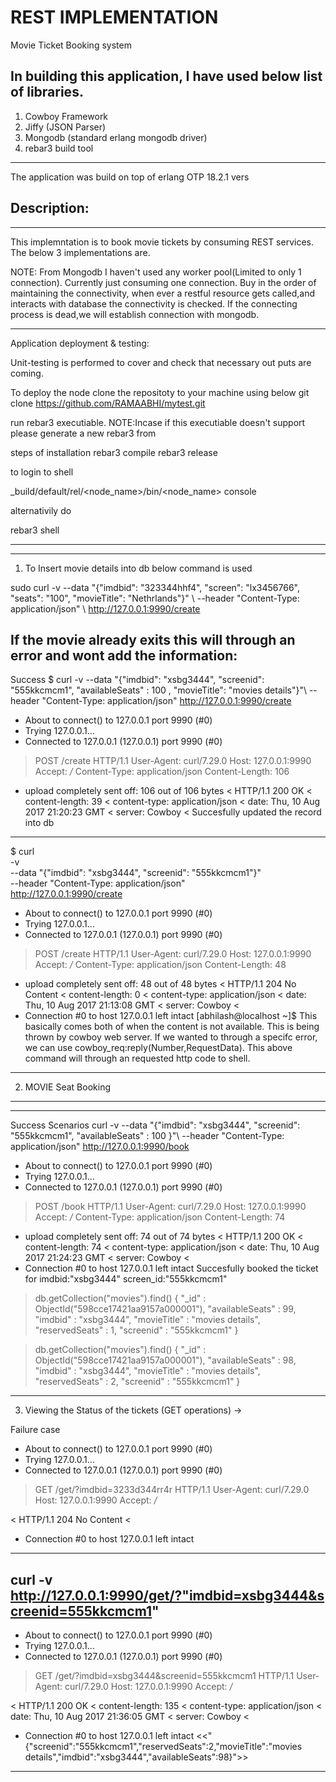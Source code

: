 REST IMPLEMENTATION
=====
Movie Ticket Booking system

In building this application, I have used below list of libraries.
--------------------------------------------
1. Cowboy Framework
2. Jiffy (JSON Parser)
3. Mongodb (standard erlang mongodb driver)
4. rebar3 build tool
--------------------------------------------

The application was build on top of erlang OTP 18.2.1 vers

Description:
------------
------------
This implemntation is to book movie tickets by consuming REST services. The below 3 implementations are.

NOTE: From Mongodb I haven't used any worker pool(Limited to only 1 connection). Currently just consuming one connection. Buy in the order of maintaining the connectivity, when ever a restful resource gets called,and interacts with database the connectivity is checked. If the connecting process is dead,we will establish connection with mongodb.

----------------------------------------------------------------------------------------------------------------

Application deployment & testing:

Unit-testing is performed to cover and check that necessary out puts are coming.

To deploy the node clone the repositoty to your machine using below
git clone https://github.com/RAMAABHI/mytest.git

run rebar3 executiable. NOTE:Incase if this executiable doesn't support please generate a new rebar3 from

steps of installation
 rebar3 compile
 rebar3 release
 
to login to shell 

_build/default/rel/<node_name>/bin/<node_name> console

alternativily do

rebar3 shell

-----------------------------------------------------------------------------------------------------------------

-----------------------------------------------------------------------------------------------------------------------------
1. To Insert movie details into db below command is used

sudo curl -v --data "{\"imdbid\": \"323344hhf4\", \"screen\": \"lx3456766\", \"seats\": \"100\", \"movieTitle\": \"Nethrlands\"}" \ --header "Content-Type: application/json" \ http://127.0.0.1:9990/create

If the movie already exits this will through an error and wont add the information:
------------------------------------------------------------------------------------------------------------------------
Success
$ curl     -v     --data "{\"imdbid\": \"xsbg3444\", \"screenid\": \"555kkcmcm1\", \"availableSeats\" : 100 , \"movieTitle\": \"movies details\"}"\     --header "Content-Type: application/json"     http://127.0.0.1:9990/create
* About to connect() to 127.0.0.1 port 9990 (#0)
*   Trying 127.0.0.1...
* Connected to 127.0.0.1 (127.0.0.1) port 9990 (#0)
> POST /create HTTP/1.1
> User-Agent: curl/7.29.0
> Host: 127.0.0.1:9990
> Accept: */*
> Content-Type: application/json
> Content-Length: 106
> 
* upload completely sent off: 106 out of 106 bytes
< HTTP/1.1 200 OK
< content-length: 39
< content-type: application/json
< date: Thu, 10 Aug 2017 21:20:23 GMT
< server: Cowboy
< 
Succesfully updated the record into db
---------------------------------------------
$ curl \
     -v \
     --data "{\"imdbid\": \"xsbg3444\", \"screenid\": \"555kkcmcm1\"}" \
     --header "Content-Type: application/json" \
     http://127.0.0.1:9990/create
* About to connect() to 127.0.0.1 port 9990 (#0)
*   Trying 127.0.0.1...
* Connected to 127.0.0.1 (127.0.0.1) port 9990 (#0)
> POST /create HTTP/1.1
> User-Agent: curl/7.29.0
> Host: 127.0.0.1:9990
> Accept: */*
> Content-Type: application/json
> Content-Length: 48
> 
* upload completely sent off: 48 out of 48 bytes
< HTTP/1.1 204 No Content
< content-length: 0
< content-type: application/json
< date: Thu, 10 Aug 2017 21:13:08 GMT
< server: Cowboy
< 
* Connection #0 to host 127.0.0.1 left intact
[abhilash@localhost ~]$ 
This basically comes both of when the content is not available. This is being thrown by cowboy web server. If we wanted to through a specifc error, we can use 
   cowboy_req:reply(Number,RequestData).
This above command will through an requested http code to shell.
------------------------------------------------------------------------------------------------



2. MOVIE Seat Booking
-------------------
-------------------
Success Scenarios
curl     -v     --data "{\"imdbid\": \"xsbg3444\", \"screenid\": \"555kkcmcm1\", \"availableSeats\" : 100 }"\     --header "Content-Type: application/json"     http://127.0.0.1:9990/book
* About to connect() to 127.0.0.1 port 9990 (#0)
*   Trying 127.0.0.1...
* Connected to 127.0.0.1 (127.0.0.1) port 9990 (#0)
> POST /book HTTP/1.1
> User-Agent: curl/7.29.0
> Host: 127.0.0.1:9990
> Accept: */*
> Content-Type: application/json
> Content-Length: 74
> 
* upload completely sent off: 74 out of 74 bytes
< HTTP/1.1 200 OK
< content-length: 74
< content-type: application/json
< date: Thu, 10 Aug 2017 21:24:23 GMT
< server: Cowboy
< 
* Connection #0 to host 127.0.0.1 left intact
Succesfully booked the ticket for imdbid:"xsbg3444" screen_id:"555kkcmcm1" 

> db.getCollection("movies").find()
{ "_id" : ObjectId("598cce17421aa9157a000001"), "availableSeats" : 99, "imdbid" : "xsbg3444", "movieTitle" : "movies details", "reservedSeats" : 1, "screenid" : "555kkcmcm1" }
> 

> db.getCollection("movies").find()
{ "_id" : ObjectId("598cce17421aa9157a000001"), "availableSeats" : 98, "imdbid" : "xsbg3444", "movieTitle" : "movies details", "reservedSeats" : 2, "screenid" : "555kkcmcm1" }

----------------------------------------------------------------------------------------------------------------------------------------------

3. Viewing the Status of the tickets (GET operations) ->


Failure case

* About to connect() to 127.0.0.1 port 9990 (#0)
*   Trying 127.0.0.1...
* Connected to 127.0.0.1 (127.0.0.1) port 9990 (#0)
> GET /get/?imdbid=3233d344rr4r HTTP/1.1
> User-Agent: curl/7.29.0
> Host: 127.0.0.1:9990
> Accept: */*
> 
< HTTP/1.1 204 No Content
< 
* Connection #0 to host 127.0.0.1 left intact


------------------------------------------------------------------------
curl -v http://127.0.0.1:9990/get/?"imdbid=xsbg3444&screenid=555kkcmcm1"
--------------------------------------------------------------------------
* About to connect() to 127.0.0.1 port 9990 (#0)
*   Trying 127.0.0.1...
* Connected to 127.0.0.1 (127.0.0.1) port 9990 (#0)
> GET /get/?imdbid=xsbg3444&screenid=555kkcmcm1 HTTP/1.1
> User-Agent: curl/7.29.0
> Host: 127.0.0.1:9990
> Accept: */*
> 
< HTTP/1.1 200 OK
< content-length: 135
< content-type: application/json
< date: Thu, 10 Aug 2017 21:36:05 GMT
< server: Cowboy
< 
* Connection #0 to host 127.0.0.1 left intact
<<"{\"screenid\":\"555kkcmcm1\",\"reservedSeats\":2,\"movieTitle\":\"movies details\",\"imdbid\":\"xsbg3444\",\"availableSeats\":98}">> 

__________________________________________________________________________________________________________________________________________












